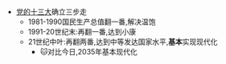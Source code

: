- [党的十三大](党的十三大.md)确立三步走
	- 1981-1990国民生产总值翻一番,解决温饱
	- 1991-20世纪末:再翻一番,达到小康
	- 21世纪中叶:再翻两番,达到中等发达国家水平,**基本**实现现代化
		- 🐱对比今日,2035年基本现代化